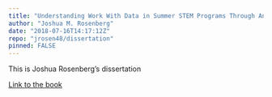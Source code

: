 ```yaml
---
title: "Understanding Work With Data in Summer STEM Programs Through An Experience Sampling Method Approach"
author: "Joshua M. Rosenberg"
date: "2018-07-16T14:17:12Z"
repo: "jrosen48/dissertation"
pinned: FALSE
---
```


This is Joshua Rosenberg’s dissertation

[Link to the book](https://bookdown.org/jmichaelrosenberg/docs/)
